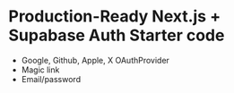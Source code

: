 # Production-Ready Next.js + Supabase Auth Starter code

- Google, Github, Apple, X OAuthProvider
- Magic link
- Email/password 